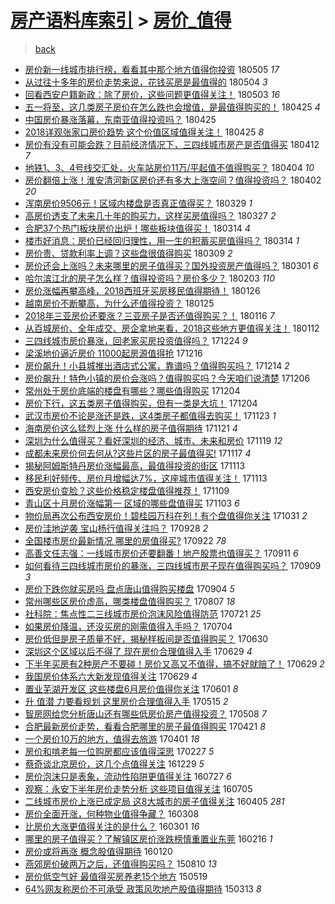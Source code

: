 [房产语料库索引](../../README.md)  > [房价_值得](房价_值得.md)
====
> [back](../README.md)

- [房价新一线城市排行榜，看看其中那个地方值得你投资](http://jkwz.applinzi.com/ittc/7099592510714414086.html#%E6%88%BF%E4%BB%B7%E6%96%B0%E4%B8%80%E7%BA%BF%E5%9F%8E%E5%B8%82%E6%8E%92%E8%A1%8C%E6%A6%9C%EF%BC%8C%E7%9C%8B%E7%9C%8B%E5%85%B6%E4%B8%AD%E9%82%A3%E4%B8%AA%E5%9C%B0%E6%96%B9%E5%80%BC%E5%BE%97%E4%BD%A0%E6%8A%95%E8%B5%84) 180505 *17* 
- [从过往十多年的房价走势来说，花钱买房是最值得的](http://jkwz.applinzi.com/ittc/7098937414489998347.html#%E4%BB%8E%E8%BF%87%E5%BE%80%E5%8D%81%E5%A4%9A%E5%B9%B4%E7%9A%84%E6%88%BF%E4%BB%B7%E8%B5%B0%E5%8A%BF%E6%9D%A5%E8%AF%B4%EF%BC%8C%E8%8A%B1%E9%92%B1%E4%B9%B0%E6%88%BF%E6%98%AF%E6%9C%80%E5%80%BC%E5%BE%97%E7%9A%84) 180504 *3* 
- [回看西安户籍新政：除了房价，这些问题更值得关注！](http://jkwz.applinzi.com/ittc/7098984571360248842.html#%E5%9B%9E%E7%9C%8B%E8%A5%BF%E5%AE%89%E6%88%B7%E7%B1%8D%E6%96%B0%E6%94%BF%EF%BC%9A%E9%99%A4%E4%BA%86%E6%88%BF%E4%BB%B7%EF%BC%8C%E8%BF%99%E4%BA%9B%E9%97%AE%E9%A2%98%E6%9B%B4%E5%80%BC%E5%BE%97%E5%85%B3%E6%B3%A8%EF%BC%81) 180503 *16* 
- [五一将至，这几类房子房价在怎么跌也会增值，是最值得购买的！](http://jkwz.applinzi.com/ittc/7095991105990689802.html#%E4%BA%94%E4%B8%80%E5%B0%86%E8%87%B3%EF%BC%8C%E8%BF%99%E5%87%A0%E7%B1%BB%E6%88%BF%E5%AD%90%E6%88%BF%E4%BB%B7%E5%9C%A8%E6%80%8E%E4%B9%88%E8%B7%8C%E4%B9%9F%E4%BC%9A%E5%A2%9E%E5%80%BC%EF%BC%8C%E6%98%AF%E6%9C%80%E5%80%BC%E5%BE%97%E8%B4%AD%E4%B9%B0%E7%9A%84%EF%BC%81) 180425 *4* 
- [中国房价暴涨落幕，东南亚值得投资吗？](http://jkwz.applinzi.com/ittc/7095868518425953290.html#%E4%B8%AD%E5%9B%BD%E6%88%BF%E4%BB%B7%E6%9A%B4%E6%B6%A8%E8%90%BD%E5%B9%95%EF%BC%8C%E4%B8%9C%E5%8D%97%E4%BA%9A%E5%80%BC%E5%BE%97%E6%8A%95%E8%B5%84%E5%90%97%EF%BC%9F) 180425  
- [2018详观张家口房价趋势 这个价值区域值得关注！](http://jkwz.applinzi.com/ittc/7095849905631527943.html#2018%E8%AF%A6%E8%A7%82%E5%BC%A0%E5%AE%B6%E5%8F%A3%E6%88%BF%E4%BB%B7%E8%B6%8B%E5%8A%BF+%E8%BF%99%E4%B8%AA%E4%BB%B7%E5%80%BC%E5%8C%BA%E5%9F%9F%E5%80%BC%E5%BE%97%E5%85%B3%E6%B3%A8%EF%BC%81) 180425 *8* 
- [房价有没有可能会跌？目前经济情况下，三四线城市房产是否值得买](http://jkwz.applinzi.com/ittc/7091043214624818187.html#%E6%88%BF%E4%BB%B7%E6%9C%89%E6%B2%A1%E6%9C%89%E5%8F%AF%E8%83%BD%E4%BC%9A%E8%B7%8C%EF%BC%9F%E7%9B%AE%E5%89%8D%E7%BB%8F%E6%B5%8E%E6%83%85%E5%86%B5%E4%B8%8B%EF%BC%8C%E4%B8%89%E5%9B%9B%E7%BA%BF%E5%9F%8E%E5%B8%82%E6%88%BF%E4%BA%A7%E6%98%AF%E5%90%A6%E5%80%BC%E5%BE%97%E4%B9%B0) 180412 *7* 
- [地铁1、3、4号线交汇处，火车站房价11万/平起值不值得购买？](http://jkwz.applinzi.com/ittc/7088049588097516551.html#%E5%9C%B0%E9%93%811%E3%80%813%E3%80%814%E5%8F%B7%E7%BA%BF%E4%BA%A4%E6%B1%87%E5%A4%84%EF%BC%8C%E7%81%AB%E8%BD%A6%E7%AB%99%E6%88%BF%E4%BB%B711%E4%B8%87%2F%E5%B9%B3%E8%B5%B7%E5%80%BC%E4%B8%8D%E5%80%BC%E5%BE%97%E8%B4%AD%E4%B9%B0%EF%BC%9F) 180404 *10* 
- [房价翻倍上涨！淮安清河新区房价还有多大上涨空间？值得投资吗？](http://jkwz.applinzi.com/ittc/7087398659857843216.html#%E6%88%BF%E4%BB%B7%E7%BF%BB%E5%80%8D%E4%B8%8A%E6%B6%A8%EF%BC%81%E6%B7%AE%E5%AE%89%E6%B8%85%E6%B2%B3%E6%96%B0%E5%8C%BA%E6%88%BF%E4%BB%B7%E8%BF%98%E6%9C%89%E5%A4%9A%E5%A4%A7%E4%B8%8A%E6%B6%A8%E7%A9%BA%E9%97%B4%EF%BC%9F%E5%80%BC%E5%BE%97%E6%8A%95%E8%B5%84%E5%90%97%EF%BC%9F) 180402 *20* 
- [浑南房价9506元！区域内楼盘是否真正值得买？](http://jkwz.applinzi.com/ittc/7085915773807887377.html#%E6%B5%91%E5%8D%97%E6%88%BF%E4%BB%B79506%E5%85%83%EF%BC%81%E5%8C%BA%E5%9F%9F%E5%86%85%E6%A5%BC%E7%9B%98%E6%98%AF%E5%90%A6%E7%9C%9F%E6%AD%A3%E5%80%BC%E5%BE%97%E4%B9%B0%EF%BC%9F) 180329 *1* 
- [高房价透支了未来几十年的购买力，这样买房值得吗？](http://jkwz.applinzi.com/ittc/7085220517009425419.html#%E9%AB%98%E6%88%BF%E4%BB%B7%E9%80%8F%E6%94%AF%E4%BA%86%E6%9C%AA%E6%9D%A5%E5%87%A0%E5%8D%81%E5%B9%B4%E7%9A%84%E8%B4%AD%E4%B9%B0%E5%8A%9B%EF%BC%8C%E8%BF%99%E6%A0%B7%E4%B9%B0%E6%88%BF%E5%80%BC%E5%BE%97%E5%90%97%EF%BC%9F) 180327 *2* 
- [合肥37个热门板块房价出炉！哪些板块值得买！](http://jkwz.applinzi.com/ittc/7080269226667672586.html#%E5%90%88%E8%82%A537%E4%B8%AA%E7%83%AD%E9%97%A8%E6%9D%BF%E5%9D%97%E6%88%BF%E4%BB%B7%E5%87%BA%E7%82%89%EF%BC%81%E5%93%AA%E4%BA%9B%E6%9D%BF%E5%9D%97%E5%80%BC%E5%BE%97%E4%B9%B0%EF%BC%81) 180314 *4* 
- [楼市好消息：房价已经回归理性，用一生的积蓄买房值得吗？](http://jkwz.applinzi.com/ittc/7080250320037086215.html#%E6%A5%BC%E5%B8%82%E5%A5%BD%E6%B6%88%E6%81%AF%EF%BC%9A%E6%88%BF%E4%BB%B7%E5%B7%B2%E7%BB%8F%E5%9B%9E%E5%BD%92%E7%90%86%E6%80%A7%EF%BC%8C%E7%94%A8%E4%B8%80%E7%94%9F%E7%9A%84%E7%A7%AF%E8%93%84%E4%B9%B0%E6%88%BF%E5%80%BC%E5%BE%97%E5%90%97%EF%BC%9F) 180314 *1* 
- [房价贵、贷款利率上调？这些盘很值得购买](http://jkwz.applinzi.com/ittc/7078520582583092241.html#%E6%88%BF%E4%BB%B7%E8%B4%B5%E3%80%81%E8%B4%B7%E6%AC%BE%E5%88%A9%E7%8E%87%E4%B8%8A%E8%B0%83%EF%BC%9F%E8%BF%99%E4%BA%9B%E7%9B%98%E5%BE%88%E5%80%BC%E5%BE%97%E8%B4%AD%E4%B9%B0) 180309 *2* 
- [房价还会上涨吗？未来哪里的房子值得买？国外投资房产值得吗？](http://jkwz.applinzi.com/ittc/7075507203668968464.html#%E6%88%BF%E4%BB%B7%E8%BF%98%E4%BC%9A%E4%B8%8A%E6%B6%A8%E5%90%97%EF%BC%9F%E6%9C%AA%E6%9D%A5%E5%93%AA%E9%87%8C%E7%9A%84%E6%88%BF%E5%AD%90%E5%80%BC%E5%BE%97%E4%B9%B0%EF%BC%9F%E5%9B%BD%E5%A4%96%E6%8A%95%E8%B5%84%E6%88%BF%E4%BA%A7%E5%80%BC%E5%BE%97%E5%90%97%EF%BC%9F) 180301 *6* 
- [哈尔滨江北的房子怎么样？值得投资吗？房价多少？](http://jkwz.applinzi.com/ittc/7065868282035176454.html#%E5%93%88%E5%B0%94%E6%BB%A8%E6%B1%9F%E5%8C%97%E7%9A%84%E6%88%BF%E5%AD%90%E6%80%8E%E4%B9%88%E6%A0%B7%EF%BC%9F%E5%80%BC%E5%BE%97%E6%8A%95%E8%B5%84%E5%90%97%EF%BC%9F%E6%88%BF%E4%BB%B7%E5%A4%9A%E5%B0%91%EF%BC%9F) 180203 *110* 
- [房价涨幅再攀高峰，2018西班牙买房移民值得期待！](http://jkwz.applinzi.com/ittc/7062944832786269191.html#%E6%88%BF%E4%BB%B7%E6%B6%A8%E5%B9%85%E5%86%8D%E6%94%80%E9%AB%98%E5%B3%B0%EF%BC%8C2018%E8%A5%BF%E7%8F%AD%E7%89%99%E4%B9%B0%E6%88%BF%E7%A7%BB%E6%B0%91%E5%80%BC%E5%BE%97%E6%9C%9F%E5%BE%85%EF%BC%81) 180126  
- [越南房价不断攀高，为什么还值得投资？](http://jkwz.applinzi.com/ittc/7062465216850166790.html#%E8%B6%8A%E5%8D%97%E6%88%BF%E4%BB%B7%E4%B8%8D%E6%96%AD%E6%94%80%E9%AB%98%EF%BC%8C%E4%B8%BA%E4%BB%80%E4%B9%88%E8%BF%98%E5%80%BC%E5%BE%97%E6%8A%95%E8%B5%84%EF%BC%9F) 180125  
- [2018年三亚房价还要涨？三亚房子是否还值得购买？！](http://jkwz.applinzi.com/ittc/7059134013124379658.html#2018%E5%B9%B4%E4%B8%89%E4%BA%9A%E6%88%BF%E4%BB%B7%E8%BF%98%E8%A6%81%E6%B6%A8%EF%BC%9F%E4%B8%89%E4%BA%9A%E6%88%BF%E5%AD%90%E6%98%AF%E5%90%A6%E8%BF%98%E5%80%BC%E5%BE%97%E8%B4%AD%E4%B9%B0%EF%BC%9F%EF%BC%81) 180116 *7* 
- [从百城房价、全年成交、房企拿地来看，2018这些地方更值得关注！](http://jkwz.applinzi.com/ittc/7057750025017230343.html#%E4%BB%8E%E7%99%BE%E5%9F%8E%E6%88%BF%E4%BB%B7%E3%80%81%E5%85%A8%E5%B9%B4%E6%88%90%E4%BA%A4%E3%80%81%E6%88%BF%E4%BC%81%E6%8B%BF%E5%9C%B0%E6%9D%A5%E7%9C%8B%EF%BC%8C2018%E8%BF%99%E4%BA%9B%E5%9C%B0%E6%96%B9%E6%9B%B4%E5%80%BC%E5%BE%97%E5%85%B3%E6%B3%A8%EF%BC%81) 180112  
- [三四线城市房价暴涨，回老家买房投资值得吗？](http://jkwz.applinzi.com/ittc/7050443280385311761.html#%E4%B8%89%E5%9B%9B%E7%BA%BF%E5%9F%8E%E5%B8%82%E6%88%BF%E4%BB%B7%E6%9A%B4%E6%B6%A8%EF%BC%8C%E5%9B%9E%E8%80%81%E5%AE%B6%E4%B9%B0%E6%88%BF%E6%8A%95%E8%B5%84%E5%80%BC%E5%BE%97%E5%90%97%EF%BC%9F) 171224 *9* 
- [梁溪地价逼近房价 11000起房源值得抢](http://jkwz.applinzi.com/ittc/7047578781596779537.html#%E6%A2%81%E6%BA%AA%E5%9C%B0%E4%BB%B7%E9%80%BC%E8%BF%91%E6%88%BF%E4%BB%B7+11000%E8%B5%B7%E6%88%BF%E6%BA%90%E5%80%BC%E5%BE%97%E6%8A%A2) 171216  
- [房价飙升！小县城推出酒店式公寓，靠谱吗？值得购买吗？](http://jkwz.applinzi.com/ittc/7046903903457641488.html#%E6%88%BF%E4%BB%B7%E9%A3%99%E5%8D%87%EF%BC%81%E5%B0%8F%E5%8E%BF%E5%9F%8E%E6%8E%A8%E5%87%BA%E9%85%92%E5%BA%97%E5%BC%8F%E5%85%AC%E5%AF%93%EF%BC%8C%E9%9D%A0%E8%B0%B1%E5%90%97%EF%BC%9F%E5%80%BC%E5%BE%97%E8%B4%AD%E4%B9%B0%E5%90%97%EF%BC%9F) 171214 *2* 
- [房价飙升！特色小镇的房价会涨吗？值得购买吗？今天咱们说清楚](http://jkwz.applinzi.com/ittc/7043939418879034385.html#%E6%88%BF%E4%BB%B7%E9%A3%99%E5%8D%87%EF%BC%81%E7%89%B9%E8%89%B2%E5%B0%8F%E9%95%87%E7%9A%84%E6%88%BF%E4%BB%B7%E4%BC%9A%E6%B6%A8%E5%90%97%EF%BC%9F%E5%80%BC%E5%BE%97%E8%B4%AD%E4%B9%B0%E5%90%97%EF%BC%9F%E4%BB%8A%E5%A4%A9%E5%92%B1%E4%BB%AC%E8%AF%B4%E6%B8%85%E6%A5%9A) 171206  
- [常州处于房价底端的楼盘有哪些？哪些值得购买](http://jkwz.applinzi.com/ittc/7043226205891855377.html#%E5%B8%B8%E5%B7%9E%E5%A4%84%E4%BA%8E%E6%88%BF%E4%BB%B7%E5%BA%95%E7%AB%AF%E7%9A%84%E6%A5%BC%E7%9B%98%E6%9C%89%E5%93%AA%E4%BA%9B%EF%BC%9F%E5%93%AA%E4%BA%9B%E5%80%BC%E5%BE%97%E8%B4%AD%E4%B9%B0) 171204  
- [房价下行，这五类房子值得购买，但有一类是大坑！](http://jkwz.applinzi.com/ittc/7043002068636271633.html#%E6%88%BF%E4%BB%B7%E4%B8%8B%E8%A1%8C%EF%BC%8C%E8%BF%99%E4%BA%94%E7%B1%BB%E6%88%BF%E5%AD%90%E5%80%BC%E5%BE%97%E8%B4%AD%E4%B9%B0%EF%BC%8C%E4%BD%86%E6%9C%89%E4%B8%80%E7%B1%BB%E6%98%AF%E5%A4%A7%E5%9D%91%EF%BC%81) 171204  
- [武汉市房价不论是涨还是跌，这4类房子都值得去购买！](http://jkwz.applinzi.com/ittc/7039206773603435536.html#%E6%AD%A6%E6%B1%89%E5%B8%82%E6%88%BF%E4%BB%B7%E4%B8%8D%E8%AE%BA%E6%98%AF%E6%B6%A8%E8%BF%98%E6%98%AF%E8%B7%8C%EF%BC%8C%E8%BF%994%E7%B1%BB%E6%88%BF%E5%AD%90%E9%83%BD%E5%80%BC%E5%BE%97%E5%8E%BB%E8%B4%AD%E4%B9%B0%EF%BC%81) 171123 *1* 
- [海南房价这么猛烈上涨 什么样的房子值得期待](http://jkwz.applinzi.com/ittc/7038443607952999440.html#%E6%B5%B7%E5%8D%97%E6%88%BF%E4%BB%B7%E8%BF%99%E4%B9%88%E7%8C%9B%E7%83%88%E4%B8%8A%E6%B6%A8+%E4%BB%80%E4%B9%88%E6%A0%B7%E7%9A%84%E6%88%BF%E5%AD%90%E5%80%BC%E5%BE%97%E6%9C%9F%E5%BE%85) 171121 *4* 
- [深圳为什么值得买？看好深圳的经济、城市、未来和房价](http://jkwz.applinzi.com/ittc/7037596849593123856.html#%E6%B7%B1%E5%9C%B3%E4%B8%BA%E4%BB%80%E4%B9%88%E5%80%BC%E5%BE%97%E4%B9%B0%EF%BC%9F%E7%9C%8B%E5%A5%BD%E6%B7%B1%E5%9C%B3%E7%9A%84%E7%BB%8F%E6%B5%8E%E3%80%81%E5%9F%8E%E5%B8%82%E3%80%81%E6%9C%AA%E6%9D%A5%E5%92%8C%E6%88%BF%E4%BB%B7) 171119 *12* 
- [成都未来房价何去何从?这些片区的房子最值得买!](http://jkwz.applinzi.com/ittc/7036894807836853265.html#%E6%88%90%E9%83%BD%E6%9C%AA%E6%9D%A5%E6%88%BF%E4%BB%B7%E4%BD%95%E5%8E%BB%E4%BD%95%E4%BB%8E%3F%E8%BF%99%E4%BA%9B%E7%89%87%E5%8C%BA%E7%9A%84%E6%88%BF%E5%AD%90%E6%9C%80%E5%80%BC%E5%BE%97%E4%B9%B0%21) 171117 *4* 
- [揭秘阿姆斯特丹房价涨幅最高，最值得投资的街区](http://jkwz.applinzi.com/ittc/7035387184654320656.html#%E6%8F%AD%E7%A7%98%E9%98%BF%E5%A7%86%E6%96%AF%E7%89%B9%E4%B8%B9%E6%88%BF%E4%BB%B7%E6%B6%A8%E5%B9%85%E6%9C%80%E9%AB%98%EF%BC%8C%E6%9C%80%E5%80%BC%E5%BE%97%E6%8A%95%E8%B5%84%E7%9A%84%E8%A1%97%E5%8C%BA) 171113  
- [移民利好频传、房价月增幅达7%，这座城市值得关注！](http://jkwz.applinzi.com/ittc/7035376118041936912.html#%E7%A7%BB%E6%B0%91%E5%88%A9%E5%A5%BD%E9%A2%91%E4%BC%A0%E3%80%81%E6%88%BF%E4%BB%B7%E6%9C%88%E5%A2%9E%E5%B9%85%E8%BE%BE7%25%EF%BC%8C%E8%BF%99%E5%BA%A7%E5%9F%8E%E5%B8%82%E5%80%BC%E5%BE%97%E5%85%B3%E6%B3%A8%EF%BC%81) 171113  
- [西安房价变脸？这些价格稳定楼盘值得推荐！](http://jkwz.applinzi.com/ittc/7033950971430962192.html#%E8%A5%BF%E5%AE%89%E6%88%BF%E4%BB%B7%E5%8F%98%E8%84%B8%EF%BC%9F%E8%BF%99%E4%BA%9B%E4%BB%B7%E6%A0%BC%E7%A8%B3%E5%AE%9A%E6%A5%BC%E7%9B%98%E5%80%BC%E5%BE%97%E6%8E%A8%E8%8D%90%EF%BC%81) 171109  
- [青山区十月房价涨幅第一 区域的哪些盘值得买](http://jkwz.applinzi.com/ittc/7031688151788160017.html#%E9%9D%92%E5%B1%B1%E5%8C%BA%E5%8D%81%E6%9C%88%E6%88%BF%E4%BB%B7%E6%B6%A8%E5%B9%85%E7%AC%AC%E4%B8%80+%E5%8C%BA%E5%9F%9F%E7%9A%84%E5%93%AA%E4%BA%9B%E7%9B%98%E5%80%BC%E5%BE%97%E4%B9%B0) 171103 *6* 
- [物价局再次公布西安房价！碧桂园万科在列！有个盘值得你关注](http://jkwz.applinzi.com/ittc/7030702399499535376.html#%E7%89%A9%E4%BB%B7%E5%B1%80%E5%86%8D%E6%AC%A1%E5%85%AC%E5%B8%83%E8%A5%BF%E5%AE%89%E6%88%BF%E4%BB%B7%EF%BC%81%E7%A2%A7%E6%A1%82%E5%9B%AD%E4%B8%87%E7%A7%91%E5%9C%A8%E5%88%97%EF%BC%81%E6%9C%89%E4%B8%AA%E7%9B%98%E5%80%BC%E5%BE%97%E4%BD%A0%E5%85%B3%E6%B3%A8) 171031 *2* 
- [房价洼地逆袭 宝山杨行值得关注吗？](http://jkwz.applinzi.com/ittc/7018281746444059664.html#%E6%88%BF%E4%BB%B7%E6%B4%BC%E5%9C%B0%E9%80%86%E8%A2%AD+%E5%AE%9D%E5%B1%B1%E6%9D%A8%E8%A1%8C%E5%80%BC%E5%BE%97%E5%85%B3%E6%B3%A8%E5%90%97%EF%BC%9F) 170928 *2* 
- [全国楼市房价最新情况 哪里的房值得买?](http://jkwz.applinzi.com/ittc/7016099063794238481.html#%E5%85%A8%E5%9B%BD%E6%A5%BC%E5%B8%82%E6%88%BF%E4%BB%B7%E6%9C%80%E6%96%B0%E6%83%85%E5%86%B5+%E5%93%AA%E9%87%8C%E7%9A%84%E6%88%BF%E5%80%BC%E5%BE%97%E4%B9%B0%3F) 170922 *78* 
- [高善文任志强：一线城市房价还要翻番！地产股票也值得买？](http://jkwz.applinzi.com/ittc/7012006933085815824.html#%E9%AB%98%E5%96%84%E6%96%87%E4%BB%BB%E5%BF%97%E5%BC%BA%EF%BC%9A%E4%B8%80%E7%BA%BF%E5%9F%8E%E5%B8%82%E6%88%BF%E4%BB%B7%E8%BF%98%E8%A6%81%E7%BF%BB%E7%95%AA%EF%BC%81%E5%9C%B0%E4%BA%A7%E8%82%A1%E7%A5%A8%E4%B9%9F%E5%80%BC%E5%BE%97%E4%B9%B0%EF%BC%9F) 170911 *6* 
- [如何看待三四线城市房价的暴涨，三四线城市房子现在值得购买吗？](http://jkwz.applinzi.com/ittc/7011256337198220305.html#%E5%A6%82%E4%BD%95%E7%9C%8B%E5%BE%85%E4%B8%89%E5%9B%9B%E7%BA%BF%E5%9F%8E%E5%B8%82%E6%88%BF%E4%BB%B7%E7%9A%84%E6%9A%B4%E6%B6%A8%EF%BC%8C%E4%B8%89%E5%9B%9B%E7%BA%BF%E5%9F%8E%E5%B8%82%E6%88%BF%E5%AD%90%E7%8E%B0%E5%9C%A8%E5%80%BC%E5%BE%97%E8%B4%AD%E4%B9%B0%E5%90%97%EF%BC%9F) 170909 *3* 
- [房价下跌你就买房吗 盘点唐山值得购买楼盘](http://jkwz.applinzi.com/ittc/7009357862927860752.html#%E6%88%BF%E4%BB%B7%E4%B8%8B%E8%B7%8C%E4%BD%A0%E5%B0%B1%E4%B9%B0%E6%88%BF%E5%90%97+%E7%9B%98%E7%82%B9%E5%94%90%E5%B1%B1%E5%80%BC%E5%BE%97%E8%B4%AD%E4%B9%B0%E6%A5%BC%E7%9B%98) 170904 *5* 
- [常州哪些区房价虚高，哪类楼盘值得购买？](http://jkwz.applinzi.com/ittc/6999105094984156176.html#%E5%B8%B8%E5%B7%9E%E5%93%AA%E4%BA%9B%E5%8C%BA%E6%88%BF%E4%BB%B7%E8%99%9A%E9%AB%98%EF%BC%8C%E5%93%AA%E7%B1%BB%E6%A5%BC%E7%9B%98%E5%80%BC%E5%BE%97%E8%B4%AD%E4%B9%B0%EF%BC%9F) 170807 *18* 
- [社科院：焦点性二三线城市房价泡沫风险值得防范](http://jkwz.applinzi.com/ittc/6992790693813421073.html#%E7%A4%BE%E7%A7%91%E9%99%A2%EF%BC%9A%E7%84%A6%E7%82%B9%E6%80%A7%E4%BA%8C%E4%B8%89%E7%BA%BF%E5%9F%8E%E5%B8%82%E6%88%BF%E4%BB%B7%E6%B3%A1%E6%B2%AB%E9%A3%8E%E9%99%A9%E5%80%BC%E5%BE%97%E9%98%B2%E8%8C%83) 170721 *25* 
- [如果房价降温，还没买房的刚需值得入手吗？](http://jkwz.applinzi.com/ittc/6986377817435407364.html#%E5%A6%82%E6%9E%9C%E6%88%BF%E4%BB%B7%E9%99%8D%E6%B8%A9%EF%BC%8C%E8%BF%98%E6%B2%A1%E4%B9%B0%E6%88%BF%E7%9A%84%E5%88%9A%E9%9C%80%E5%80%BC%E5%BE%97%E5%85%A5%E6%89%8B%E5%90%97%EF%BC%9F) 170704  
- [房价低但是房子质量不好，揭秘样板间是否值得购买？](http://jkwz.applinzi.com/ittc/6984989255892730885.html#%E6%88%BF%E4%BB%B7%E4%BD%8E%E4%BD%86%E6%98%AF%E6%88%BF%E5%AD%90%E8%B4%A8%E9%87%8F%E4%B8%8D%E5%A5%BD%EF%BC%8C%E6%8F%AD%E7%A7%98%E6%A0%B7%E6%9D%BF%E9%97%B4%E6%98%AF%E5%90%A6%E5%80%BC%E5%BE%97%E8%B4%AD%E4%B9%B0%EF%BC%9F) 170630  
- [深圳这个区域以后不得了 现在房价合理值得入手](http://jkwz.applinzi.com/ittc/6984641850341065732.html#%E6%B7%B1%E5%9C%B3%E8%BF%99%E4%B8%AA%E5%8C%BA%E5%9F%9F%E4%BB%A5%E5%90%8E%E4%B8%8D%E5%BE%97%E4%BA%86+%E7%8E%B0%E5%9C%A8%E6%88%BF%E4%BB%B7%E5%90%88%E7%90%86%E5%80%BC%E5%BE%97%E5%85%A5%E6%89%8B) 170629 *4* 
- [下半年买房有2种房产不要碰！房价又高又不值得，搞不好就赔了！](http://jkwz.applinzi.com/ittc/6984589395691570181.html#%E4%B8%8B%E5%8D%8A%E5%B9%B4%E4%B9%B0%E6%88%BF%E6%9C%892%E7%A7%8D%E6%88%BF%E4%BA%A7%E4%B8%8D%E8%A6%81%E7%A2%B0%EF%BC%81%E6%88%BF%E4%BB%B7%E5%8F%88%E9%AB%98%E5%8F%88%E4%B8%8D%E5%80%BC%E5%BE%97%EF%BC%8C%E6%90%9E%E4%B8%8D%E5%A5%BD%E5%B0%B1%E8%B5%94%E4%BA%86%EF%BC%81) 170629 *2* 
- [我国房价体系六大新发现值得关注](http://jkwz.applinzi.com/ittc/6984372764944106500.html#%E6%88%91%E5%9B%BD%E6%88%BF%E4%BB%B7%E4%BD%93%E7%B3%BB%E5%85%AD%E5%A4%A7%E6%96%B0%E5%8F%91%E7%8E%B0%E5%80%BC%E5%BE%97%E5%85%B3%E6%B3%A8) 170629 *4* 
- [置业芜湖开发区 这些楼盘6月房价值得你关注](http://jkwz.applinzi.com/ittc/6974220454876152837.html#%E7%BD%AE%E4%B8%9A%E8%8A%9C%E6%B9%96%E5%BC%80%E5%8F%91%E5%8C%BA+%E8%BF%99%E4%BA%9B%E6%A5%BC%E7%9B%986%E6%9C%88%E6%88%BF%E4%BB%B7%E5%80%BC%E5%BE%97%E4%BD%A0%E5%85%B3%E6%B3%A8) 170601 *8* 
- [升 值潜 力要看规划 这里房价合理值得入手](http://jkwz.applinzi.com/ittc/6967928810912613380.html#%E5%8D%87+%E5%80%BC%E6%BD%9C+%E5%8A%9B%E8%A6%81%E7%9C%8B%E8%A7%84%E5%88%92+%E8%BF%99%E9%87%8C%E6%88%BF%E4%BB%B7%E5%90%88%E7%90%86%E5%80%BC%E5%BE%97%E5%85%A5%E6%89%8B) 170515 *2* 
- [智房网给您分析唐山还有哪些低房价房产值得投资？](http://jkwz.applinzi.com/ittc/6965329058479997957.html#%E6%99%BA%E6%88%BF%E7%BD%91%E7%BB%99%E6%82%A8%E5%88%86%E6%9E%90%E5%94%90%E5%B1%B1%E8%BF%98%E6%9C%89%E5%93%AA%E4%BA%9B%E4%BD%8E%E6%88%BF%E4%BB%B7%E6%88%BF%E4%BA%A7%E5%80%BC%E5%BE%97%E6%8A%95%E8%B5%84%EF%BC%9F) 170508 *7* 
- [合肥最新房价走势，看看合肥哪里的房子最值得购买](http://jkwz.applinzi.com/ittc/6958909140863812613.html#%E5%90%88%E8%82%A5%E6%9C%80%E6%96%B0%E6%88%BF%E4%BB%B7%E8%B5%B0%E5%8A%BF%EF%BC%8C%E7%9C%8B%E7%9C%8B%E5%90%88%E8%82%A5%E5%93%AA%E9%87%8C%E7%9A%84%E6%88%BF%E5%AD%90%E6%9C%80%E5%80%BC%E5%BE%97%E8%B4%AD%E4%B9%B0) 170421 *8* 
- [一个房价10万的地方，值得去旅游](http://jkwz.applinzi.com/ittc/6951551996254487556.html#%E4%B8%80%E4%B8%AA%E6%88%BF%E4%BB%B710%E4%B8%87%E7%9A%84%E5%9C%B0%E6%96%B9%EF%BC%8C%E5%80%BC%E5%BE%97%E5%8E%BB%E6%97%85%E6%B8%B8) 170401 *18* 
- [房价和啃老每一位购房都应该值得深思](http://jkwz.applinzi.com/ittc/6939292029996762117.html#%E6%88%BF%E4%BB%B7%E5%92%8C%E5%95%83%E8%80%81%E6%AF%8F%E4%B8%80%E4%BD%8D%E8%B4%AD%E6%88%BF%E9%83%BD%E5%BA%94%E8%AF%A5%E5%80%BC%E5%BE%97%E6%B7%B1%E6%80%9D) 170227 *5* 
- [蔡奇谈北京房价，这几个点值得关注](http://jkwz.applinzi.com/ittc/6917118465956905989.html#%E8%94%A1%E5%A5%87%E8%B0%88%E5%8C%97%E4%BA%AC%E6%88%BF%E4%BB%B7%EF%BC%8C%E8%BF%99%E5%87%A0%E4%B8%AA%E7%82%B9%E5%80%BC%E5%BE%97%E5%85%B3%E6%B3%A8) 161229 *5* 
- [房价泡沫只是表象，流动性陷阱更值得关注](http://jkwz.applinzi.com/ittc/6859496880719004677.html#%E6%88%BF%E4%BB%B7%E6%B3%A1%E6%B2%AB%E5%8F%AA%E6%98%AF%E8%A1%A8%E8%B1%A1%EF%BC%8C%E6%B5%81%E5%8A%A8%E6%80%A7%E9%99%B7%E9%98%B1%E6%9B%B4%E5%80%BC%E5%BE%97%E5%85%B3%E6%B3%A8) 160727 *6* 
- [观察：永安下半年房价走势分析 这些项目值得关注](http://jkwz.applinzi.com/ittc/6851442935278863364.html#%E8%A7%82%E5%AF%9F%EF%BC%9A%E6%B0%B8%E5%AE%89%E4%B8%8B%E5%8D%8A%E5%B9%B4%E6%88%BF%E4%BB%B7%E8%B5%B0%E5%8A%BF%E5%88%86%E6%9E%90+%E8%BF%99%E4%BA%9B%E9%A1%B9%E7%9B%AE%E5%80%BC%E5%BE%97%E5%85%B3%E6%B3%A8) 160705  
- [二线城市房价上涨已成定局 这8大城市的房子值得关注](http://jkwz.applinzi.com/ittc/6817524456977073156.html#%E4%BA%8C%E7%BA%BF%E5%9F%8E%E5%B8%82%E6%88%BF%E4%BB%B7%E4%B8%8A%E6%B6%A8%E5%B7%B2%E6%88%90%E5%AE%9A%E5%B1%80+%E8%BF%998%E5%A4%A7%E5%9F%8E%E5%B8%82%E7%9A%84%E6%88%BF%E5%AD%90%E5%80%BC%E5%BE%97%E5%85%B3%E6%B3%A8) 160405 *281* 
- [房价全面开涨，何种物业值得争藏？](http://jkwz.applinzi.com/ittc/6807216618144793605.html#%E6%88%BF%E4%BB%B7%E5%85%A8%E9%9D%A2%E5%BC%80%E6%B6%A8%EF%BC%8C%E4%BD%95%E7%A7%8D%E7%89%A9%E4%B8%9A%E5%80%BC%E5%BE%97%E4%BA%89%E8%97%8F%EF%BC%9F) 160308  
- [比房价大涨更值得关注的是什么？](http://jkwz.applinzi.com/ittc/6804640053242364932.html#%E6%AF%94%E6%88%BF%E4%BB%B7%E5%A4%A7%E6%B6%A8%E6%9B%B4%E5%80%BC%E5%BE%97%E5%85%B3%E6%B3%A8%E7%9A%84%E6%98%AF%E4%BB%80%E4%B9%88%EF%BC%9F) 160301 *16* 
- [哪里的房子值得买？了解镇区房价涨跌榜慎重置业东莞](http://jkwz.applinzi.com/ittc/6798627584669647877.html#%E5%93%AA%E9%87%8C%E7%9A%84%E6%88%BF%E5%AD%90%E5%80%BC%E5%BE%97%E4%B9%B0%EF%BC%9F%E4%BA%86%E8%A7%A3%E9%95%87%E5%8C%BA%E6%88%BF%E4%BB%B7%E6%B6%A8%E8%B7%8C%E6%A6%9C%E6%85%8E%E9%87%8D%E7%BD%AE%E4%B8%9A%E4%B8%9C%E8%8E%9E) 160216 *1* 
- [房价或将再涨 概念股值得期待](http://jkwz.applinzi.com/ittc/6789477620878148613.html#%E6%88%BF%E4%BB%B7%E6%88%96%E5%B0%86%E5%86%8D%E6%B6%A8+%E6%A6%82%E5%BF%B5%E8%82%A1%E5%80%BC%E5%BE%97%E6%9C%9F%E5%BE%85) 160120  
- [燕郊房价破两万之后，还值得购买吗？](http://jkwz.applinzi.com/ittc/547650615617840943.html#%E7%87%95%E9%83%8A%E6%88%BF%E4%BB%B7%E7%A0%B4%E4%B8%A4%E4%B8%87%E4%B9%8B%E5%90%8E%EF%BC%8C%E8%BF%98%E5%80%BC%E5%BE%97%E8%B4%AD%E4%B9%B0%E5%90%97%EF%BC%9F) 150810 *13* 
- [房价低空气好 最值得买房养老15个地方](http://jkwz.applinzi.com/ittc/547650611419114664.html#%E6%88%BF%E4%BB%B7%E4%BD%8E%E7%A9%BA%E6%B0%94%E5%A5%BD+%E6%9C%80%E5%80%BC%E5%BE%97%E4%B9%B0%E6%88%BF%E5%85%BB%E8%80%8115%E4%B8%AA%E5%9C%B0%E6%96%B9) 150519  
- [64%网友称房价不可承受 政策风吹地产股值得期待](http://jkwz.applinzi.com/ittc/547650611396182207.html#64%25%E7%BD%91%E5%8F%8B%E7%A7%B0%E6%88%BF%E4%BB%B7%E4%B8%8D%E5%8F%AF%E6%89%BF%E5%8F%97+%E6%94%BF%E7%AD%96%E9%A3%8E%E5%90%B9%E5%9C%B0%E4%BA%A7%E8%82%A1%E5%80%BC%E5%BE%97%E6%9C%9F%E5%BE%85) 150313 *8* 
